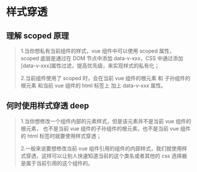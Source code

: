# 样式穿透

## 理解 scoped 原理

> 1.当你想私有当前组件的样式，vue 组件中可以使用 scoped 属性，scoped 底层是通过在 DOM 节点中添加 data-v-xxx，CSS 中通过添加[data-v-xxx]属性过滤，提高优先级，来实现样式的私有化；
>
> 2.当前组件使用了 scoped 时，会在当前 vue 组件的根元素 和 子孙组件的根元素 和当前 vue 组件的 html 标签上 加上 data-v-xxx 属性。

## 何时使用样式穿透 deep

> 1.当你想修改一个组件内部的元素样式，但是该元素并不是当前 vue 组件的根元素， 也不是当前 vue 组件的子孙组件的根元素，也不是当前 vue 组件的 html 标签时就要使用样式穿透；
>
> 2.一般来说要想修改当前 vue 组件引用的组件的内部样式，我们就使用样式穿透，这样可以让别人快速知道当前的这个类名或者其他的 css 选择器是属于当前引用的这个组件的。
